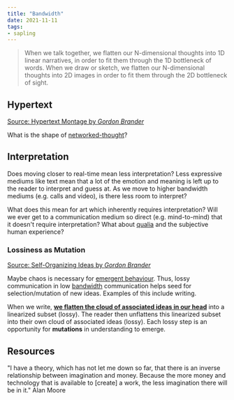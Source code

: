 ```yaml
---
title: "Bandwidth"
date: 2021-11-11
tags:
- sapling
---
```


> When we talk together, we flatten our N-dimensional thoughts into 1D linear narratives, in order to fit them through the 1D bottleneck of words. When we draw or sketch, we flatten our N-dimensional thoughts into 2D images in order to fit them through the 2D bottleneck of sight.

## Hypertext
[Source: Hypertext Montage by *Gordon Brander*](https://subconscious.substack.com/p/hypertext-montage)

What is the shape of [networked-thought](posts/networked-thought.md)?

## Interpretation
Does moving closer to real-time mean less interpretation? Less expressive mediums like text mean that a lot of the emotion and meaning is left up to the reader to interpret and guess at. As we move to higher bandwidth mediums (e.g. calls and video), is there less room to interpret?

What does this mean for art which inherently requires interpretation? Will we ever get to a communication medium so direct (e.g. mind-to-mind) that it doesn't require interpretation? What about [qualia](thoughts/qualia.md) and the subjective human experience?

### Lossiness as Mutation
[Source: Self-Organizing Ideas by *Gordon Brander*](https://subconscious.substack.com/p/self-organizing-ideas)

Maybe chaos is necessary for [emergent behaviour](thoughts/emergent%20behaviour.md). Thus, lossy communication in low [bandwidth](thoughts/bandwidth.md) communication helps seed for selection/mutation of new ideas. Examples of this include writing.

When we write, **[we flatten the cloud of associated ideas in our head](https://subconscious.substack.com/p/hypertext-montage)** into a linearized subset (lossy). The reader then unflattens this linearized subset into their own cloud of associated ideas (lossy). Each lossy step is an opportunity for **mutations** in understanding to emerge.

## Resources
"I have a theory, which has not let me down so far, that there is an inverse relationship between imagination and money. Because the more money and technology that is available to [create] a work, the less imagination there will be in it." Alan Moore